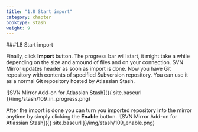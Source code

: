 ```yaml
---
title: "1.8 Start import"
category: chapter
booktype: stash
weight: 9
---
```


###1.8 Start import

Finally, click **Import** button. The progress bar will start, it might take a while depending on the size and amound of files and on your connection.
SVN Mirror updates header as soon as import is done. Now you have Git repository with contents of specified Subversion repository. You can use it as a normal Git repository hosted by Atlassian Stash.

![SVN Mirror Add-on for Atlassian Stash]({{ site.baseurl }}/img/stash/109_in_progress.png)

After the import is done  you can turn you imported repository into the mirror anytime by simply clicking the **Enable** button.
![SVN Mirror Add-on for Atlassian Stash]({{ site.baseurl }}/img/stash/109_enable.png)

[](#up)